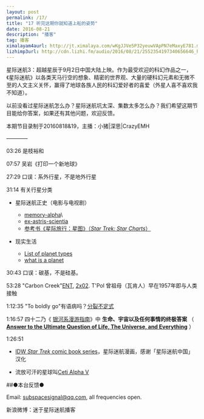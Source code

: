 ```yaml
---
layout: post
permalink: /17/
title: "17 听完这期你就知道上船的姿势"
date: 2016-08-21
description: "播客"
tag: 播客 
ximalayam4aurl: http://jt.ximalaya.com/wKgJJVe5P32yeuwVApPN7eMaxyE781.m4a?channel=rss&album_id=3135361&track_id=20257636&uid=6418191&jt=http://audio.xmcdn.com/group18/M0A/AA/07/wKgJJVe5P32yeuwVApPN7eMaxyE781.m4a
lizhimp3url: http://cdn.lizhi.fm/audio/2016/08/21/2552354197340656646_hd.mp3
---   
```


星际迷航3：超越星辰于9月2日中国大陆上映。作为最受欢迎的科幻作品之一，《星际迷航》以各类天马行空的想象、精密的世界观、大量的硬科幻元素和无微不至的人文主义关怀，赢得了地球各族人民的科幻爱好者的喜爱（外星人喜不喜欢我不知道）。

以前没看过星际迷航怎么办？星际迷航坑太深、集数太多怎么办？我们希望这期节目能给你答案，如果还有其他问题，欢迎反馈。

本期节目录制于20160818&amp;19，主播：小猪\|深思\|CrazyEMH

————

03:26 是枝裕和

07:57 吴岩《打印一个新地球》

27:29 口误：系外行星，不是地外行星

31:14 有关行星分类

* 星际迷航正史（电影与电视剧）
	* [memory-alpha](http://memory-alpha.wikia.com/wiki/Planetary_classification)\
	* [ex-astris-scientia](http://www.ex-astris-scientia.org/database/planet_classes.htm)
	* [参考书《星际旅行：星图》（_Star Trek: Star Charts_）](http://www.ex-astris-scientia.org/database/planet_classes.htm)

* 现实生活

	* [List of planet types](https://en.wikipedia.org/wiki/List_of_planet_types)
	* [what is a planet](http://missionscience.nasa.gov/nasascience/what_is_a_planet.html)

30:43 口误：碳基，不是硅基。

53:28 &quot;Carbon Creek&quot;[ENT](http://memory-alpha.wikia.com/wiki/ENT), [2x02](http://memory-alpha.wikia.com/wiki/ENT_Season_2). T&#39;Pol 曾祖母（瓦肯人）早在1957年即与人类接触

1:12:35 &quot;To boldly go&quot;有语病吗？[分裂不定式](https://en.wikipedia.org/wiki/Split_infinitive)

1:16:57 四十二乃《 [银河系漫游指南](https://zh.wikipedia.org/w/index.php?title=%E3%80%8A%E9%93%B6%E6%B2%B3%E7%B3%BB%E6%BC%AB%E6%B8%B8%E6%8C%87%E5%8D%97%E3%80%8B%E7%9F%AD%E8%AF%AD&amp;action=edit&amp;redlink=1)》中 **生命、宇宙以及任何事情的终极答案** （ [**Answer to the Ultimate Question of Life, The Universe, and Everything**](https://en.wikipedia.org/wiki/Phrases_from_The_Hitchhiker%27s_Guide_to_the_Galaxy) ）

1:26:51

* [IDW _Star Trek_ comic book series](http://m.dmzj.com/view/xjmh/47701.html#@page=18)，星际迷航漫画，感谢「星际迷航中国」汉化

* 流放可汗的星球叫[Ceti Alpha V](http://memory-alpha.wikia.com/wiki/Ceti_Alpha_V)

##●本台反馈●

Email: [subspacesignal@qq.com](mailto:subspacesignal@qq.com), all frequencies open.

新浪微博：迷于星际迷航播客